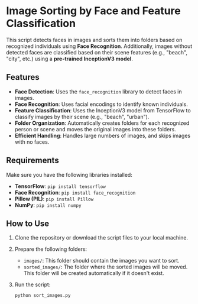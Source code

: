 # Image Sorting by Face and Feature Classification

This script detects faces in images and sorts them into folders based on recognized individuals using **Face Recognition**. Additionally, images without detected faces are classified based on their scene features (e.g., "beach", "city", etc.) using a **pre-trained InceptionV3 model**.

## Features
- **Face Detection**: Uses the `face_recognition` library to detect faces in images.
- **Face Recognition**: Uses facial encodings to identify known individuals.
- **Feature Classification**: Uses the InceptionV3 model from TensorFlow to classify images by their scene (e.g., "beach", "urban").
- **Folder Organization**: Automatically creates folders for each recognized person or scene and moves the original images into these folders.
- **Efficient Handling**: Handles large numbers of images, and skips images with no faces.

## Requirements
Make sure you have the following libraries installed:

- **TensorFlow**: `pip install tensorflow`
- **Face Recognition**: `pip install face_recognition`
- **Pillow (PIL)**: `pip install Pillow`
- **NumPy**: `pip install numpy`

## How to Use

1. Clone the repository or download the script files to your local machine.
   
2. Prepare the following folders:
   - `images/`: This folder should contain the images you want to sort.
   - `sorted_images/`: The folder where the sorted images will be moved. This folder will be created automatically if it doesn't exist.

3. Run the script:

   ```bash
   python sort_images.py
